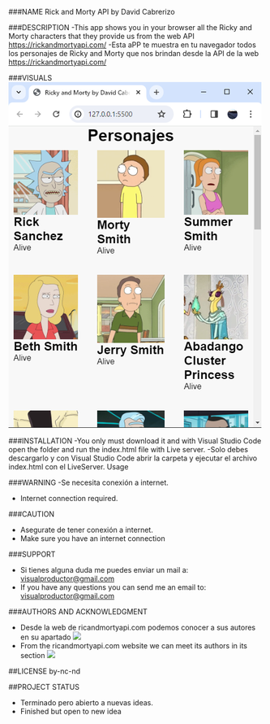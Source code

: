 ###NAME
Rick and Morty API by David Cabrerizo

###DESCRIPTION
-This app shows you in your browser all the Ricky and Morty characters that they provide us from the web API https://rickandmortyapi.com/
-Esta aPP te muestra en tu navegador todos los personajes de Ricky and Morty que nos brindan desde la API  de la web https://rickandmortyapi.com/

###VISUALS
![](https://github.com/DavidCabrerizo/Ejercicio4-ConsumirAPIconFetch/blob/main/RickAndMorty.png)

###INSTALLATION
-You only must download it and with Visual Studio Code open the folder and run the index.html file with Live server.
-Solo debes descargarlo y con Visual Studio Code abrir la carpeta y ejecutar el archivo index.html con el  LiveServer.
Usage

###WARNING
-Se necesita conexión a internet.
- Internet connection required.


###CAUTION
- Asegurate de tener conexión a internet.
- Make sure you have an internet connection

###SUPPORT
- Si tienes alguna duda me puedes enviar un mail a: visualproductor@gmail.com
- If you have any questions you can send me an email to: visualproductor@gmail.com


###AUTHORS AND ACKNOWLEDGMENT
- Desde la web de ricandmortyapi.com podemos conocer a sus autores en su apartado ![](https://rickandmortyapi.com/about)
- From the ricandmortyapi.com website we can meet its authors in its section ![](https://rickandmortyapi.com/about)


##LICENSE
by-nc-nd

##PROJECT STATUS
- Terminado pero abierto a nuevas ideas.
- Finished but open to new idea
